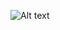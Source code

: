 ![Alt text](https://github.com/51reboot/actual-15-homework/blob/master/seven/liukai/test/index.png)
